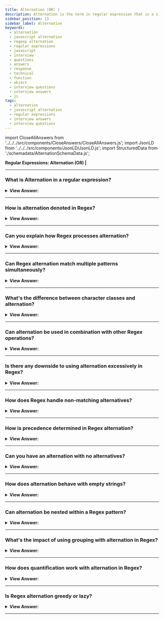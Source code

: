 ```yaml
---
title: Alternation (OR) |
description: Alternation is the term in regular expression that is a simple “OR”. In a regular expression an “OR” is denoted with a vertical line character. Questions
sidebar_position: 13
sidebar_label: Alternation
keywords:
  - alternation
  - javascript alternation
  - regexp alternation
  - regular expressions
  - javascript
  - interview
  - questions
  - answers
  - response
  - technical
  - function
  - object
  - interview questions
  - interview answers
  - js
tags:
  - alternation
  - javascript alternation
  - regular expressions
  - interview answers
  - interview questions
---
```


import CloseAllAnswers from '../../../src/components/CloseAnswers/CloseAllAnswers.js';
import JsonLD from '../../../src/components/JsonLD/JsonLD.js';
import StructuredData from './schemadata/AlternationSchemaData.js';

<JsonLD data={StructuredData} />

<head>
  <title>Alternation | Regular Expressions Interview Questions</title>
</head>

**Regular Expressions: Alternation (OR) |**

<CloseAllAnswers />

---

### What is Alternation in a regular expression?

<details>
  <summary><strong>View Answer:</strong></summary>
  <div>
  <div><strong>Interview Response:</strong> Alternation in a regular expression, represented by the pipe symbol (|), allows for matching one pattern or another, similar to a logical "OR" operation. It provides flexibility in searching for different patterns.
    </div><br />
  <div><strong className="codeExample">Code Example:</strong><br /><br />

  <div></div>

```js
let regexp = /html|php|css|java(script)?/gi; // Alternation |

let str = 'First HTML appeared, then CSS, then JavaScript';

alert(str.match(regexp)); // 'HTML', 'CSS', 'JavaScript'
```

  </div>
  </div>
</details>

---

### How is alternation denoted in Regex?

<details>
  <summary><strong>View Answer:</strong></summary>
  <div>
  <div><strong>Interview Response:</strong> In regular expressions, alternation is denoted by the pipe symbol (|), which functions similarly to a logical "OR". For instance, in the regex "a|b", it matches either "a" or "b".
  </div>
  </div>
</details>

---

### Can you explain how Regex processes alternation?

<details>
  <summary><strong>View Answer:</strong></summary>
  <div>
  <div><strong>Interview Response:</strong> Regex processes alternation from left to right. It attempts to match the pattern before the pipe (|) first. If that fails, it attempts the pattern after the pipe.
  </div>
  </div>
</details>

---

### Can Regex alternation match multiple patterns simultaneously?

<details>
  <summary><strong>View Answer:</strong></summary>
  <div>
  <div><strong>Interview Response:</strong> No, Regex alternation doesn't match multiple patterns simultaneously. It works on an "OR" basis, matching the first pattern that fits from left to right.

  </div>
  </div>
</details>

---

### What's the difference between character classes and alternation?

<details>
  <summary><strong>View Answer:</strong></summary>
  <div>
  <div><strong>Interview Response:</strong> Character classes, denoted by brackets [], match any single character within them, while alternation, denoted by |, matches any one of the complete patterns it separates.
  </div>
  </div>
</details>

---

### Can alternation be used in combination with other Regex operations?

<details>
  <summary><strong>View Answer:</strong></summary>
  <div>
  <div><strong>Interview Response:</strong> Yes, alternation can be combined with other regex operations like grouping (parentheses), quantifiers (*, +, ?, &#123;&#125;), character classes ([]), and anchors (^, $).
  </div>
  </div>
</details>

---

### Is there any downside to using alternation excessively in Regex?

<details>
  <summary><strong>View Answer:</strong></summary>
  <div>
  <div><strong>Interview Response:</strong> Excessive use of alternation in regex can lead to complex, hard-to-read patterns and potentially slower performance due to backtracking, especially with long strings.
  </div>
  </div>
</details>

---

### How does Regex handle non-matching alternatives?

<details>
  <summary><strong>View Answer:</strong></summary>
  <div>
  <div><strong>Interview Response:</strong> If a regex pattern includes non-matching alternatives, it simply ignores them and proceeds to the next alternative. If all alternatives fail, the entire pattern match fails.
  </div>
  </div>
</details>

---

### How is precedence determined in Regex alternation?

<details>
  <summary><strong>View Answer:</strong></summary>
  <div>
  <div><strong>Interview Response:</strong> In regex alternation, precedence is determined by the order from left to right. It first tries to match the pattern on the left of the pipe (|), then proceeds to the right.
  </div>
  </div>
</details>

---

### Can you have an alternation with no alternatives?

<details>
  <summary><strong>View Answer:</strong></summary>
  <div>
  <div><strong>Interview Response:</strong> No, An alternation without any alternatives, represented as just a pipe symbol (|) in regex, matches nothing before and nothing after, effectively matching an empty string.
  </div>
  </div>
</details>

---

### How does alternation behave with empty strings?

<details>
  <summary><strong>View Answer:</strong></summary>
  <div>
  <div><strong>Interview Response:</strong> An empty string as an alternative in a regex alternation (|) will match at every position in the input string, effectively making it a successful, but zero-width, match.
  </div>
  </div>
</details>

---

### Can alternation be nested within a Regex pattern?

<details>
  <summary><strong>View Answer:</strong></summary>
  <div>
  <div><strong>Interview Response:</strong> Yes, alternation can be nested within a regular expression pattern using parentheses for grouping. For example, in the regex "(a|(b|c))", alternation is nested.
  </div>
  </div>
</details>

---

### What's the impact of using grouping with alternation in Regex?

<details>
  <summary><strong>View Answer:</strong></summary>
  <div>
  <div><strong>Interview Response:</strong> Using grouping with alternation in regex allows the alternation to apply to a sequence of characters, rather than just single characters. It enhances pattern flexibility and precision.
  </div>
  </div>
</details>

---

### How does quantification work with alternation in Regex?

<details>
  <summary><strong>View Answer:</strong></summary>
  <div>
  <div><strong>Interview Response:</strong> Quantification in regex applies to the pattern preceding it. When used with alternation, parentheses are often required to specify what the quantifier applies to, e.g., "(a|b)*" matches any sequence of "a"s and "b"s.
  </div>
  </div>
</details>

---

### Is Regex alternation greedy or lazy?

<details>
  <summary><strong>View Answer:</strong></summary>
  <div>
  <div><strong>Interview Response:</strong> Regex alternation is neither greedy nor lazy. It simply tries to match the patterns from left to right and stops when it finds the first match. Greediness and laziness apply to quantifiers.
  </div>
  </div>
</details>

---
